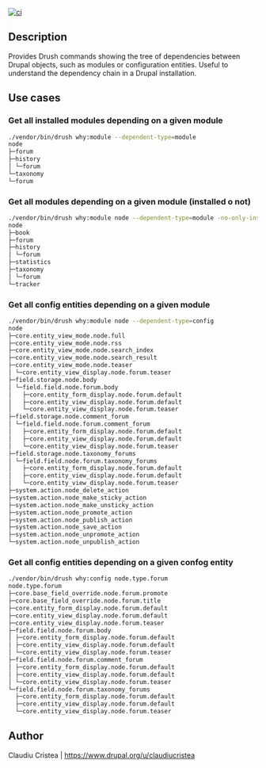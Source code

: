 [![ci](https://github.com/claudiu-cristea/drupal-dependencies/actions/workflows/ci.yml/badge.svg)](https://github.com/claudiu-cristea/drupal-dependencies/actions/workflows/ci.yml)

## Description

Provides Drush commands showing the tree of dependencies between Drupal objects,
such as modules or configuration entities. Useful to understand the dependency
chain in a Drupal installation.

## Use cases

### Get all installed modules depending on a given module

```bash
./vendor/bin/drush why:module --dependent-type=module
node
├─forum
├─history
│ └─forum
└─taxonomy
└─forum
```

###  Get all modules depending on a given module (installed o not)

```bash
./vendor/bin/drush why:module node --dependent-type=module -no-only-installed
node
├─book
├─forum
├─history
│ └─forum
├─statistics
├─taxonomy
│ └─forum
└─tracker
```

### Get all config entities depending on a given module

```bash
./vendor/bin/drush why:module node --dependent-type=config
node
├─core.entity_view_mode.node.full
├─core.entity_view_mode.node.rss
├─core.entity_view_mode.node.search_index
├─core.entity_view_mode.node.search_result
├─core.entity_view_mode.node.teaser
│ └─core.entity_view_display.node.forum.teaser
├─field.storage.node.body
│ └─field.field.node.forum.body
│   ├─core.entity_form_display.node.forum.default
│   ├─core.entity_view_display.node.forum.default
│   └─core.entity_view_display.node.forum.teaser
├─field.storage.node.comment_forum
│ └─field.field.node.forum.comment_forum
│   ├─core.entity_form_display.node.forum.default
│   ├─core.entity_view_display.node.forum.default
│   └─core.entity_view_display.node.forum.teaser
├─field.storage.node.taxonomy_forums
│ └─field.field.node.forum.taxonomy_forums
│   ├─core.entity_form_display.node.forum.default
│   ├─core.entity_view_display.node.forum.default
│   └─core.entity_view_display.node.forum.teaser
├─system.action.node_delete_action
├─system.action.node_make_sticky_action
├─system.action.node_make_unsticky_action
├─system.action.node_promote_action
├─system.action.node_publish_action
├─system.action.node_save_action
├─system.action.node_unpromote_action
└─system.action.node_unpublish_action
```

### Get all config entities depending on a given confog entity

```bash
./vendor/bin/drush why:config node.type.forum
node.type.forum
├─core.base_field_override.node.forum.promote
├─core.base_field_override.node.forum.title
├─core.entity_form_display.node.forum.default
├─core.entity_view_display.node.forum.default
├─core.entity_view_display.node.forum.teaser
├─field.field.node.forum.body
│ ├─core.entity_form_display.node.forum.default
│ ├─core.entity_view_display.node.forum.default
│ └─core.entity_view_display.node.forum.teaser
├─field.field.node.forum.comment_forum
│ ├─core.entity_form_display.node.forum.default
│ ├─core.entity_view_display.node.forum.default
│ └─core.entity_view_display.node.forum.teaser
└─field.field.node.forum.taxonomy_forums
  ├─core.entity_form_display.node.forum.default
  ├─core.entity_view_display.node.forum.default
  └─core.entity_view_display.node.forum.teaser
```

## Author

Claudiu Cristea | https://www.drupal.org/u/claudiucristea
